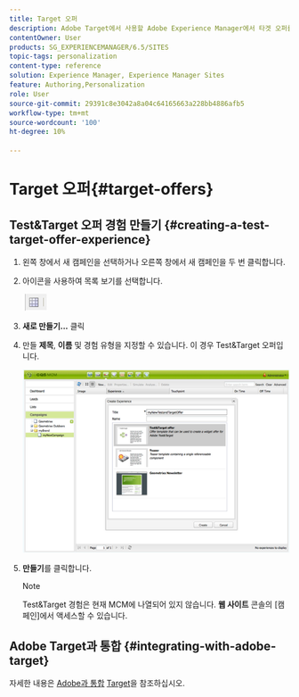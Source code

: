 ```yaml
---
title: Target 오퍼
description: Adobe Target에서 사용할 Adobe Experience Manager에서 타겟 오퍼를 만듭니다.
contentOwner: User
products: SG_EXPERIENCEMANAGER/6.5/SITES
topic-tags: personalization
content-type: reference
solution: Experience Manager, Experience Manager Sites
feature: Authoring,Personalization
role: User
source-git-commit: 29391c8e3042a8a04c64165663a228bb4886afb5
workflow-type: tm+mt
source-wordcount: '100'
ht-degree: 10%

---
```


# Target 오퍼{#target-offers}

## Test&amp;Target 오퍼 경험 만들기 {#creating-a-test-target-offer-experience}

1. 왼쪽 창에서 새 캠페인을 선택하거나 오른쪽 창에서 새 캠페인을 두 번 클릭합니다.
1. 아이콘을 사용하여 목록 보기를 선택합니다.

   ![목록 보기](do-not-localize/chlimage_1-11.png)

1. **새로 만들기...** 클릭
1. 만들 **제목**, **이름** 및 경험 유형을 지정할 수 있습니다. 이 경우 Test&amp;Target 오퍼입니다.

   ![chlimage_1-139](assets/chlimage_1-139.png)

1. **만들기**&#x200B;를 클릭합니다.

   >[!NOTE]
   >
   >Test&amp;Target 경험은 현재 MCM에 나열되어 있지 않습니다. **웹 사이트** 콘솔의 [캠페인]에서 액세스할 수 있습니다.

## Adobe Target과 통합 {#integrating-with-adobe-target}

자세한 내용은 [Adobe과 통합](/help/sites-administering/target.md) [Target](/help/sites-administering/target.md)을 참조하십시오.
